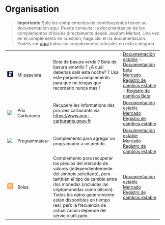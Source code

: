 
# Organisation


>**Importante**
>Solo los complementos de contribuyentes tienen su documentación aquí. Puede consultar la documentación de los complementos oficiales directamente desde Jeedom Market. Una vez en el complemento en cuestión, haga clic en la documentación.
>Podéis ver [aquí](https://market.jeedom.com/index.php?v=d&p=market&type=plugin&categorie=organization) todos los complementos oficiales en esta categoría


| | | | |
|--- | --- | --- | ---|
|<img src="mybin/mybin_icon.png" class="pluginLogo" width="100" />|Mi papelera|Bote de basura verde ? Bote de basura amarillo ? ¿A cuál deberías salir esta noche? ? Usa este pequeño complemento para que no tengas que recordarlo nunca más ! |[Documentación estable](https://tomitomas.github.io/jeedom_doc/MyBin/es_ES/) - [Documentación beta](https://tomitomas.github.io/jeedom_doc/MyBin/es_ES/)<br/>[Mercado](https://market.jeedom.com/index.php?v=d&p=market_display&id=4125)<br/>[Registro de cambios estable](https://tomitomas.github.io/jeedom_doc/MyBin/es_ES/changelog) - [Registro de cambios Beta](https://tomitomas.github.io/jeedom_doc/MyBin/es_ES/changelog_beta)|
|<img src="prixcarburants/prixcarburants_icon.png" class="pluginLogo" width="100" />|Prix Carburants|Récupère les informations des prix des carburants via https://www.prix-carburants.gouv.fr|[Documentación estable](https://floman321.github.io/prixcarburants/es_ES/)<br/>[Mercado](https://market.jeedom.com/index.php?v=d&p=market_display&id=3984)<br/>[Registro de cambios estable](https://floman321.github.io/prixcarburants/es_ES/changelog)|
|<img src="programmateur/programmateur_icon.png" class="pluginLogo" width="100" />|Programmateur|Complemento para agregar un programador a un pedido|[Documentación estable](https://caelion.github.io/jeedom-plugins-documentation/Programmateur/es_ES/)<br/>[Mercado](https://market.jeedom.com/index.php?v=d&p=market_display&id=3942)<br/>[Registro de cambios estable](https://caelion.github.io/jeedom-plugins-documentation/Programmateur/es_ES/changelog)|
|<img src="stockexchange/stockexchange_icon.png" class="pluginLogo" width="100" />|Bolsa|Complemento para recuperar los precios del mercado de valores (independientemente del símbolo solicitado), pero también el tipo de cambio entre dos monedas (incluidas las criptomonedas como bitcoin). Todos los datos generalmente están disponibles en tiempo real, pero la frecuencia de actualización depende del servicio utilizado.|[Documentación estable](https://mips2648.github.io/jeedom-plugins-docs/stockexchange/es_ES/)<br/>[Mercado](https://market.jeedom.com/index.php?v=d&p=market_display&id=3841)<br/>[Registro de cambios estable](https://mips2648.github.io/jeedom-plugins-docs/stockexchange/es_ES/changelog)|
